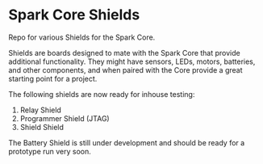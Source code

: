 Spark Core Shields
=======

Repo for various Shields for the Spark Core.

Shields are boards designed to mate with the Spark Core that provide additional functionality. They might have sensors, LEDs, motors, batteries, and other components, and when paired with the Core provide a great starting point for a project.

The following shields are now ready for inhouse testing:

1. Relay Shield
2. Programmer Shield (JTAG)
3. Shield Shield

The Battery Shield is still under development and should be ready for a prototype run very soon.
